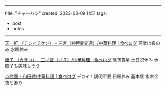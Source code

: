 
---
title: "チャーハン"
created: 2023-03-09 11:51
tags:
- post
- notes
---

[天一軒 （テンイチケン） - 三宮（神戸新交通）/中華料理 | 食べログ](https://s.tabelog.com/hyogo/A2801/A280101/28004132/)
営業は夜のみ
水曜休み

[唐子 （カラコ） - 三ノ宮（ＪＲ）/中華料理 | 食べログ](https://s.tabelog.com/hyogo/A2801/A280101/28001228/)
昼夜営業
土日祝休み
水餃子も美味しそう

[点勝園 - 和田岬/中華料理 | 食べログ](https://s.tabelog.com/hyogo/A2801/A280109/28010253/)
デカイ！説明不要
日曜休み
基本昼
水木金夜もあり